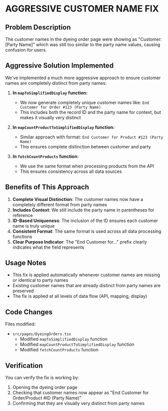 # AGGRESSIVE CUSTOMER NAME FIX

## Problem Description
The customer names in the dyeing order page were showing as "Customer: [Party Name]" which was still too similar to the party name values, causing confusion for users.

## Aggressive Solution Implemented
We've implemented a much more aggressive approach to ensure customer names are completely distinct from party names:

1. **In `mapToSimplifiedDisplay` function:**
   - We now generate completely unique customer names like: `End Customer for Order #123 (Party Name)`
   - This includes both the record ID and the party name for context, but makes it visually very distinct

2. **In `mapCountProductToSimplifiedDisplay` function:**
   - Similar approach with format: `End Customer for Product #123 (Party Name)`
   - This ensures complete distinction between customer and party

3. **In `fetchCountProducts` function:**
   - We use the same format when processing products from the API
   - This ensures consistency across all data sources

## Benefits of This Approach
1. **Complete Visual Distinction**: The customer names now have a completely different format from party names
2. **Includes Context**: We still include the party name in parentheses for reference
3. **ID-Based Uniqueness**: The inclusion of the ID ensures each customer name is truly unique
4. **Consistent Format**: The same format is used across all data processing functions
5. **Clear Purpose Indicator**: The "End Customer for..." prefix clearly indicates what the field represents

## Usage Notes
- This fix is applied automatically whenever customer names are missing or identical to party names
- Existing customer names that are already distinct from party names are preserved
- The fix is applied at all levels of data flow (API, mapping, display)

## Code Changes
Files modified:
- `src/pages/DyeingOrders.tsx`
  - Modified `mapToSimplifiedDisplay` function
  - Modified `mapCountProductToSimplifiedDisplay` function
  - Modified `fetchCountProducts` function

## Verification
You can verify the fix is working by:
1. Opening the dyeing order page
2. Checking that customer names now appear as "End Customer for Order/Product #ID (Party Name)"
3. Confirming that they are visually very distinct from party names
